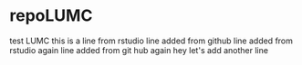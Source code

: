 # repoLUMC
test LUMC
this is a line from rstudio
line added from github
line added from rstudio again 
line added from git hub again
hey let's add another line